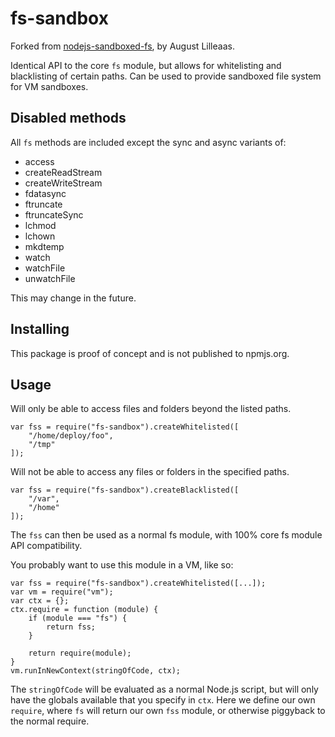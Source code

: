# fs-sandbox

Forked from [nodejs-sandboxed-fs](https://github.com/augustl/nodejs-sandboxed-fs), by August Lilleaas.

Identical API to the core `fs` module, but allows for whitelisting and blacklisting of certain paths. Can be used to provide sandboxed file system for VM sandboxes.

## Disabled methods

All `fs` methods are included except the sync and async variants of:

 * access
 * createReadStream
 * createWriteStream
 * fdatasync
 * ftruncate
 * ftruncateSync
 * lchmod
 * lchown
 * mkdtemp
 * watch
 * watchFile
 * unwatchFile

This may change in the future.

## Installing

This package is proof of concept and is not published to npmjs.org.

## Usage

Will only be able to access files and folders beyond the listed paths.

    var fss = require("fs-sandbox").createWhitelisted([
        "/home/deploy/foo",
        "/tmp"
    ]);

Will not be able to access any files or folders in the specified paths.

    var fss = require("fs-sandbox").createBlacklisted([
        "/var",
        "/home"
    ]);

The `fss` can then be used as a normal fs module, with 100% core fs module API compatibility.

You probably want to use this module in a VM, like so:

    var fss = require("fs-sandbox").createWhitelisted([...]);
    var vm = require("vm");
    var ctx = {};
    ctx.require = function (module) {
        if (module === "fs") {
            return fss;
        }
        
        return require(module);
    }
    vm.runInNewContext(stringOfCode, ctx);

The `stringOfCode` will be evaluated as a normal Node.js script, but will only have the globals available that you specify in `ctx`. Here we define our own `require`, where `fs` will return our own `fss` module, or otherwise piggyback to the normal require.
